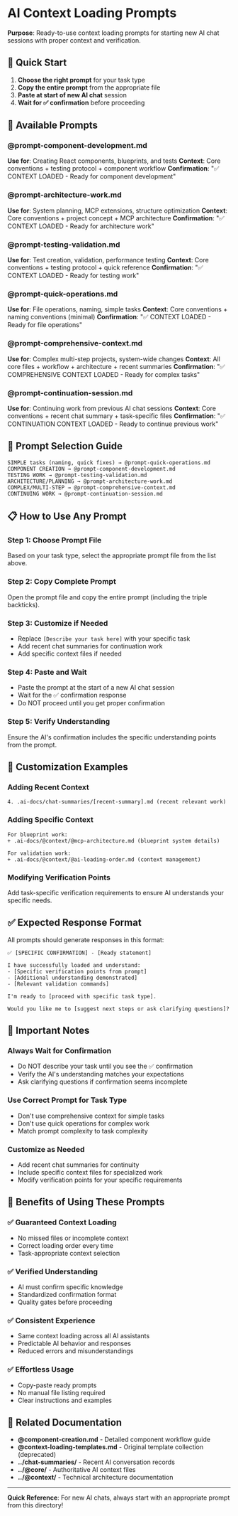 # AI Context Loading Prompts

**Purpose**: Ready-to-use context loading prompts for starting new AI chat sessions with proper context and verification.

## 🎯 Quick Start

1. **Choose the right prompt** for your task type
2. **Copy the entire prompt** from the appropriate file
3. **Paste at start of new AI chat** session
4. **Wait for ✅ confirmation** before proceeding

## 📁 Available Prompts

### **@prompt-component-development.md**
**Use for**: Creating React components, blueprints, and tests
**Context**: Core conventions + testing protocol + component workflow
**Confirmation**: "✅ CONTEXT LOADED - Ready for component development"

### **@prompt-architecture-work.md**
**Use for**: System planning, MCP extensions, structure optimization
**Context**: Core conventions + project concept + MCP architecture
**Confirmation**: "✅ CONTEXT LOADED - Ready for architecture work"

### **@prompt-testing-validation.md**
**Use for**: Test creation, validation, performance testing
**Context**: Core conventions + testing protocol + quick reference
**Confirmation**: "✅ CONTEXT LOADED - Ready for testing work"

### **@prompt-quick-operations.md**
**Use for**: File operations, naming, simple tasks
**Context**: Core conventions + naming conventions (minimal)
**Confirmation**: "✅ CONTEXT LOADED - Ready for file operations"

### **@prompt-comprehensive-context.md**
**Use for**: Complex multi-step projects, system-wide changes
**Context**: All core files + workflow + architecture + recent summaries
**Confirmation**: "✅ COMPREHENSIVE CONTEXT LOADED - Ready for complex tasks"

### **@prompt-continuation-session.md**
**Use for**: Continuing work from previous AI chat sessions
**Context**: Core conventions + recent chat summary + task-specific files
**Confirmation**: "✅ CONTINUATION CONTEXT LOADED - Ready to continue previous work"

## 🎯 Prompt Selection Guide

```
SIMPLE tasks (naming, quick fixes) → @prompt-quick-operations.md
COMPONENT CREATION → @prompt-component-development.md  
TESTING WORK → @prompt-testing-validation.md
ARCHITECTURE/PLANNING → @prompt-architecture-work.md
COMPLEX/MULTI-STEP → @prompt-comprehensive-context.md
CONTINUING WORK → @prompt-continuation-session.md
```

## 📋 How to Use Any Prompt

### **Step 1: Choose Prompt File**
Based on your task type, select the appropriate prompt file from the list above.

### **Step 2: Copy Complete Prompt**
Open the prompt file and copy the entire prompt (including the triple backticks).

### **Step 3: Customize if Needed**
- Replace `[Describe your task here]` with your specific task
- Add recent chat summaries for continuation work
- Add specific context files if needed

### **Step 4: Paste and Wait**
- Paste the prompt at the start of a new AI chat session
- Wait for the ✅ confirmation response
- Do NOT proceed until you get proper confirmation

### **Step 5: Verify Understanding**
Ensure the AI's confirmation includes the specific understanding points from the prompt.

## 🔧 Customization Examples

### **Adding Recent Context**
```
4. .ai-docs/chat-summaries/[recent-summary].md (recent relevant work)
```

### **Adding Specific Context**
```
For blueprint work:
+ .ai-docs/@context/@mcp-architecture.md (blueprint system details)

For validation work:
+ .ai-docs/@context/@ai-loading-order.md (context management)
```

### **Modifying Verification Points**
Add task-specific verification requirements to ensure AI understands your specific needs.

## ✅ Expected Response Format

All prompts should generate responses in this format:

```
✅ [SPECIFIC CONFIRMATION] - [Ready statement]

I have successfully loaded and understand:
- [Specific verification points from prompt]
- [Additional understanding demonstrated]
- [Relevant validation commands]

I'm ready to [proceed with specific task type].

Would you like me to [suggest next steps or ask clarifying questions]?
```

## 🚨 Important Notes

### **Always Wait for Confirmation**
- Do NOT describe your task until you see the ✅ confirmation
- Verify the AI's understanding matches your expectations
- Ask clarifying questions if confirmation seems incomplete

### **Use Correct Prompt for Task Type**
- Don't use comprehensive context for simple tasks
- Don't use quick operations for complex work
- Match prompt complexity to task complexity

### **Customize as Needed**
- Add recent chat summaries for continuity
- Include specific context files for specialized work
- Modify verification points for your specific requirements

## 🎯 Benefits of Using These Prompts

### **✅ Guaranteed Context Loading**
- No missed files or incomplete context
- Correct loading order every time
- Task-appropriate context selection

### **✅ Verified Understanding**
- AI must confirm specific knowledge
- Standardized confirmation format
- Quality gates before proceeding

### **✅ Consistent Experience**
- Same context loading across all AI assistants
- Predictable AI behavior and responses
- Reduced errors and misunderstandings

### **✅ Effortless Usage**
- Copy-paste ready prompts
- No manual file listing required
- Clear instructions and examples

## 🔄 Related Documentation

- **@component-creation.md** - Detailed component workflow guide
- **@context-loading-templates.md** - Original template collection (deprecated)
- **../chat-summaries/** - Recent AI conversation records
- **../@core/** - Authoritative AI context files
- **../@context/** - Technical architecture documentation

---

**Quick Reference**: For new AI chats, always start with an appropriate prompt from this directory!
